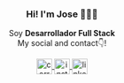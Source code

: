 <p>
  <h3 align="center">Hi! I'm Jose 👨🏻‍💻 </h3>
</p>

<p align="center">Soy <strong>Desarrollador Full Stack</strong>
  <br />
   My social and contact👇!
</p>

<p align="center">
    <a href="mailto:josejaramillo098@gmail.com" target="blank">
    <img align="center" src="https://cdn.jsdelivr.net/npm/simple-icons@3.0.1/icons/gmail.svg" alt="correo" height="28px" width="28px" />
  </a>
  <a href="https://instagram.com/jxsejaramillo" target="blank">
    <img align="center" src="https://cdn.jsdelivr.net/npm/simple-icons@3.0.1/icons/instagram.svg" alt="instagram" height="28px" width="28px" />
  </a>
  <a href="https://www.linkedin.com/in/jxsejaramillo/" target="blank">
    <img align="center" src="https://cdn.jsdelivr.net/npm/simple-icons@3.0.1/icons/linkedin.svg" alt="linkedin" height="28px" width="28px" />
  </a>
</p>




